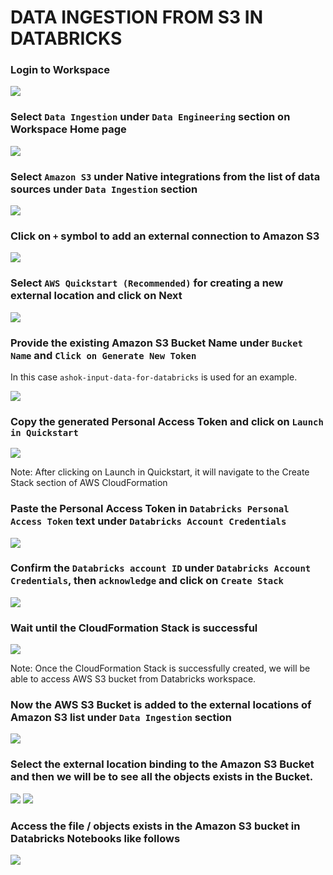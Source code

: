 # DATA INGESTION FROM S3 IN DATABRICKS

### Login to Workspace

<img src="../../Screenshots/S3DatabricksIntegration/0DatabricksWorkspaceLogin.png">

### Select `Data Ingestion` under `Data Engineering` section on Workspace Home page

<img src="../../Screenshots/S3DatabricksIntegration/1DataIngestion.png">

### Select `Amazon S3` under Native integrations from the list of data sources under `Data Ingestion` section

<img src="../../Screenshots/S3DatabricksIntegration/2SelectS3.png">

### Click on `+` symbol to add an external connection to Amazon S3

<img src="../../Screenshots/S3DatabricksIntegration/3AddS3ExternalConnection.png">

### Select `AWS Quickstart (Recommended)` for creating a new external location and click on Next

<img src="../../Screenshots/S3DatabricksIntegration/4AddS3ExternalConnectionQuickstart.png">

### Provide the existing Amazon S3 Bucket Name under `Bucket Name` and `Click on Generate New Token`

In this case `ashok-input-data-for-databricks` is used for an example.

<img src="../../Screenshots/S3DatabricksIntegration/5S3BucketNameAndToken1.png">

### Copy the generated Personal Access Token and click on `Launch in Quickstart`

<img src="../../Screenshots/S3DatabricksIntegration/5S3BucketNameAndToken2.png">

Note: After clicking on Launch in Quickstart, it will navigate to the Create Stack section of AWS CloudFormation 

### Paste the Personal Access Token in `Databricks Personal Access Token` text under `Databricks Account Credentials`

<img src="../../Screenshots/S3DatabricksIntegration/6CloudFormationStack1.png">

### Confirm the `Databricks account ID` under `Databricks Account Credentials`, then `acknowledge` and click on `Create Stack`

<img src="../../Screenshots/S3DatabricksIntegration/6CloudFormationStack2.png">

### Wait until the CloudFormation Stack is successful

<img src="../../Screenshots/S3DatabricksIntegration/6CloudFormationStack3.png">

Note: Once the CloudFormation Stack is successfully created, we will be able to access AWS S3 bucket from Databricks workspace.

### Now the AWS S3 Bucket is added to the external locations of Amazon S3 list under `Data Ingestion` section

<img src="../../Screenshots/S3DatabricksIntegration/7SelectS3Bucket.png">

### Select the external location binding to the Amazon S3 Bucket and then we will be to see all the objects exists in the Bucket. 

<img src="../../Screenshots/S3DatabricksIntegration/8ListS3Bucket.png">

<img src="../../Screenshots/S3DatabricksIntegration/8ListS3Bucket2.png">

### Access the file / objects exists in the Amazon S3 bucket in Databricks Notebooks like follows

<img src="../../Screenshots/S3DatabricksIntegration/9AccessS3FilesFromDatabricksNotebook.png">
